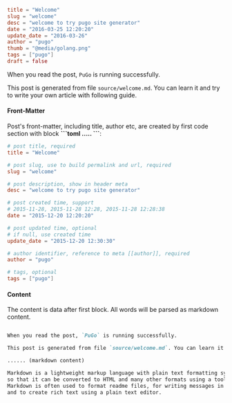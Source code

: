 ```toml
title = "Welcome"
slug = "welcome"
desc = "welcome to try pugo site generator"
date = "2016-03-25 12:20:20"
update_date = "2016-03-26"
author = "pugo"
thumb = "@media/golang.png"
tags = ["pugo"]
draft = false
```

When you read the post, `PuGo` is running successfully.

This post is generated from file `source/welcome.md`. You can learn it and try to write your own article with following guide.

#### Front-Matter

Post's front-matter, including title, author etc, are created by first code section with block **\`\`\`toml ..... \`\`\`**:

```toml
# post title, required
title = "Welcome"

# post slug, use to build permalink and url, required
slug = "welcome"

# post description, show in header meta
desc = "welcome to try pugo site generator"

# post created time, support
# 2015-11-28, 2015-11-28 12:28, 2015-11-28 12:28:38
date = "2015-12-20 12:20:20"

# post updated time, optional
# if null, use created time
update_date = "2015-12-20 12:30:30"

# author identifier, reference to meta [[author]], required
author = "pugo"

# tags, optional
tags = ["pugo"]
```
<!--more-->

#### Content

The content is data after first block. All words will be parsed as markdown content.

```markdown

When you read the post, `PuGo` is running successfully.

This post is generated from file `source/welcome.md`. You can learn it and try to write your own article with following guide.

...... (markdown content)

Markdown is a lightweight markup language with plain text formatting syntax designed
so that it can be converted to HTML and many other formats using a tool by the same name.
Markdown is often used to format readme files, for writing messages in online discussion forums,
and to create rich text using a plain text editor.

```
